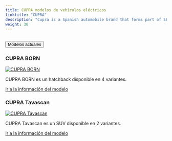 ```yaml
---
title: CUPRA modelos de vehículos eléctricos
linktitle: "CUPRA"
description: "Cupra is a Spanish automobile brand that forms part of SEAT. It was created in 2018 as a spin-off of SEAT's performance division. Cupra stands for Cup Racing and reflects the brand's passion for racing and powerful car."
weight: 30
---
```

<!-- markdownlint-disable MD033 -->
<!-- markdownlint-disable MD010 -->


<div class="accordion" id="accordionPanelsStayOpenExample">
    <div class="accordion-item">
        <h2 class="accordion-header">
            <button class="accordion-button" type="button" data-bs-toggle="collapse" data-bs-target="#panelsStayOpen-collapseOne" aria-expanded="true" aria-controls="panelsStayOpen-collapseOne">
                        Modelos actuales
            </button>
        </h2>
        <div id="panelsStayOpen-collapseOne" class="accordion-collapse collapse show">
            <div class="accordion-body">
    <div class="container p-3 mb-4 bg-body-tertiary rounded border">
        <h3>CUPRA BORN</h3>
        <div class="row">
            <div class="col col-12 col-md-6">
                <a href="born">
                    <img src="https://media.evkx.net/multimedia/models/cupra/born/born_58/main_1_st.jpg" class="img-fluid" alt="CUPRA BORN" >
                </a>
            </div>
            <div class="col col-12 col-md-6"><p>
CUPRA BORN es un hatchback disponible en 4 variantes.
</p>
	<a href="born/" class="btn btn-outline-primary" role="button">Ir a la información del modelo</a>
		</div>
	</div>
</div>
    <div class="container p-3 mb-4 bg-body-tertiary rounded border">
        <h3>CUPRA Tavascan</h3>
        <div class="row">
            <div class="col col-12 col-md-6">
                <a href="tavascan">
                    <img src="https://media.evkx.net/multimedia/models/cupra/tavascan/tavascan_vz/main_1_st.JPG" class="img-fluid" alt="CUPRA Tavascan" >
                </a>
            </div>
            <div class="col col-12 col-md-6"><p>
CUPRA Tavascan es un SUV disponible en 2 variantes.
</p>
	<a href="tavascan/" class="btn btn-outline-primary" role="button">Ir a la información del modelo</a>
		</div>
	</div>
</div>
        </div>
    </div>
</div></div>
